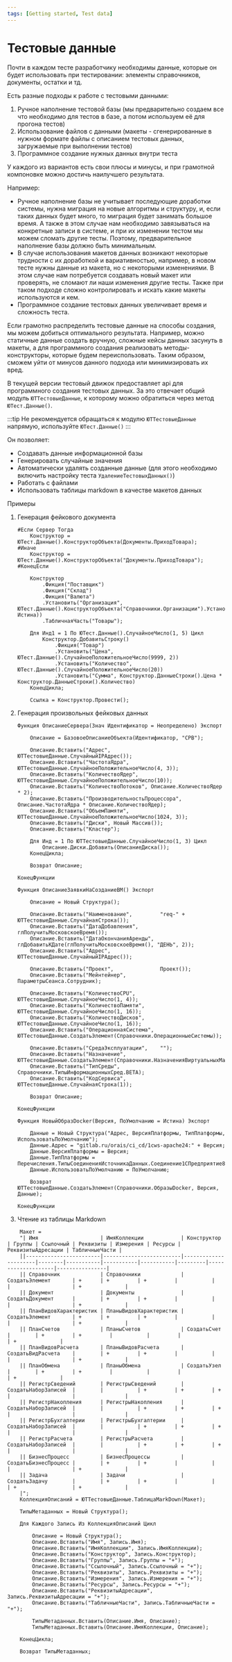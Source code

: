 ```yaml
---
tags: [Getting started, Test data]
---
```

# Тестовые данные

Почти в каждом тесте разработчику необходимы данные, которые он будет использовать при тестировании: элементы справочников, документы, остатки и тд.

Есть разные подходы к работе с тестовыми данными:

1. Ручное наполнение тестовой базы (мы предварительно создаем все что необходимо для тестов в базе, а потом используем её для прогона тестов)
2. Использование файлов с данными (макеты - сгенерированные в нужном формате файлы с описанием тестовых данных, загружаемые при выполнении тестов)
3. Программное создание нужных данных внутри теста

У каждого из вариантов есть свои плюсы и минусы, и при грамотной компоновке можно достичь наилучшего результата.

Например:

* Ручное наполнение базы не учитывает последующие доработки системы, нужна миграция на новые алгоритмы и структуру, и, если таких данных будет много, то миграция будет занимать большое время. А также в этом случае нам необходимо завязываться на конкретные записи в системе, и при их изменении тестом мы можем сломать другие тесты. Поэтому, предварительное наполнение базы должно быть минимальным.
* В случае использования макетов данных возникают некоторые трудности с их доработкой и вариативностью, например, в новом тесте нужны данные из макета, но с некоторыми изменениями. В этом случае нам потребуется создавать новый макет или проверять, не сломают ли наши изменения другие тесты. Также при таком подходе сложно контролировать и искать какие макеты используются и кем.
* Программное создание тестовых данных увеличивает время и сложность теста.

Если грамотно распределить тестовые данные на способы создания, мы можем добиться оптимального результата.
Например, можно статичные данные создать вручную, сложные кейсы данных засунуть в макеты, а для программного создания реализовать методы-конструкторы, которые будем переиспользовать. Таким образом, сможем уйти от минусов данного подхода или минимизировать их вред.

В текущей версии тестовый движок предоставляет api для программного создания тестовых данных. За это отвечает общий модуль `ЮТТестовыеДанные`, к которому можно обратиться через метод `ЮТест.Данные()`.

:::tip 
Не рекомендуется обращаться к модулю `ЮТТестовыеДанные` напрямую, используйте `ЮТест.Данные()`
:::

Он позволяет:

* Создавать данные информационной базы
* Генерировать случайные значения
* Автоматически удалять созданные данные (для этого необходимо включить настройку теста `УдалениеТестовыхДанных()`)
* Работать с файлами
* Использовать таблицы markdown в качестве макетов данных

Примеры

1. Генерация фейкового документа

    ```bsl
    #Если Сервер Тогда
        Конструктор = ЮТест.Данные().КонструкторОбъекта(Документы.ПриходТовара);
    #Иначе
        Конструктор = ЮТест.Данные().КонструкторОбъекта("Документы.ПриходТовара");
    #КонецЕсли

        Конструктор
            .Фикция("Поставщик")
            .Фикция("Склад")
            .Фикция("Валюта")
            .Установить("Организация", ЮТест.Данные().КонструкторОбъекта("Справочники.Организации").Установить("КакойТоТамУчет", Истина))
            .ТабличнаяЧасть("Товары");
        
        Для Инд1 = 1 По ЮТест.Данные().СлучайноеЧисло(1, 5) Цикл
            Конструктор.ДобавитьСтроку()
                .Фикция("Товар")
                .Установить("Цена", ЮТест.Данные().СлучайноеПоложительноеЧисло(9999, 2))
                .Установить("Количество", ЮТест.Данные().СлучайноеПоложительноеЧисло(20))
                .Установить("Сумма", Конструктор.ДанныеСтроки().Цена * Конструктор.ДанныеСтроки().Количество)
        КонецЦикла;

        Ссылка = Конструктор.Провести();
    ```

2. Генерация произвольных фейковых данных

    ```bsl
    Функция ОписаниеСервера(Знач Идентификатор = Неопределено) Экспорт
        
        Описание = БазовоеОписаниеОбъекта(Идентификатор, "СРВ");
        
        Описание.Вставить("Адрес", ЮТТестовыеДанные.СлучайныйIPАдрес());
        Описание.Вставить("ЧастотаЯдра", ЮТТестовыеДанные.СлучайноеПоложительноеЧисло(4, 3));
        Описание.Вставить("КоличествоЯдер", ЮТТестовыеДанные.СлучайноеПоложительноеЧисло(10));
        Описание.Вставить("КоличествоПотоков", Описание.КоличествоЯдер * 2);
        Описание.Вставить("ПроизводительностьПроцессора", Описание.ЧастотаЯдра * Описание.КоличествоЯдер);
        Описание.Вставить("ОбъемПамяти", ЮТТестовыеДанные.СлучайноеПоложительноеЧисло(1024, 3));
        Описание.Вставить("Диски", Новый Массив());
        Описание.Вставить("Кластер");
        
        Для Инд = 1 По ЮТТестовыеДанные.СлучайноеЧисло(1, 3) Цикл
            Описание.Диски.Добавить(ОписаниеДиска());
        КонецЦикла;
        
        Возврат Описание;
        
    КонецФункции

    Функция ОписаниеЗаявкиНаСозданиеВМ() Экспорт
        
        Описание = Новый Структура();
        
        Описание.Вставить("Наименование",         "req-" + ЮТТестовыеДанные.СлучайнаяСтрока());
        Описание.Вставить("ДатаДобавления",       глПолучитьМосковскоеВремя());
        Описание.Вставить("ДатаОкончанияАренды",  глДобавитьКДате(глПолучитьМосковскоеВремя(), "ДЕНЬ", 2));
        Описание.Вставить("Адрес",                ЮТТестовыеДанные.СлучайныйIPАдрес());
        
        Описание.Вставить("Проект",               Проект());
        Описание.Вставить("Мейнтейнер",           ПараметрыСеанса.Сотрудник);
        
        Описание.Вставить("КоличествоCPU",        ЮТТестовыеДанные.СлучайноеЧисло(1, 4));
        Описание.Вставить("КоличествоПамяти",     ЮТТестовыеДанные.СлучайноеЧисло(1, 16));
        Описание.Вставить("КоличествоДисков",     ЮТТестовыеДанные.СлучайноеЧисло(1, 16));
        Описание.Вставить("ОперационнаяСистема",  ЮТТестовыеДанные.СоздатьЭлемент(Справочники.ОперационныеСистемы));
        
        Описание.Вставить("СредаЭксплуатации",    "");
        Описание.Вставить("Назначение",           ЮТТестовыеДанные.СоздатьЭлемент(Справочники.НазначенияВиртуальныхМашин));
        Описание.Вставить("ТипСреды",             Справочники.ТипыИнформационныхСред.BETA);
        Описание.Вставить("КодСервиса",           ЮТТестовыеДанные.СлучайнаяСтрока(1));
        
        Возврат Описание;
        
    КонецФункции

    Функция НовыйОбразDocker(Версия, ПоУмолчанию = Истина) Экспорт
        
        Данные = Новый Структура("Адрес, ВерсияПлатформы, ТипПлатформы, ИспользоватьПоУмолчанию");
        Данные.Адрес = "gitlab.ru/orais/ci_cd/1cws-apache24:" + Версия;
        Данные.ВерсияПлатформы = Версия;
        Данные.ТипПлатформы = Перечисления.ТипыСоединенияИсточникаДанных.Соединение1СПредприятие83Сервер;
        Данные.ИспользоватьПоУмолчанию = ПоУмолчанию;
        
        Возврат ЮТТестовыеДанные.СоздатьЭлемент(Справочники.ОбразыDocker, Версия, Данные);
        
    КонецФункции
    ```

3. Чтение из таблицы Markdown

```bsl
    Макет = 
    "| Имя                    | ИмяКоллекции            | Конструктор          | Группы | Ссылочный | Реквизиты | Измерения | Ресурсы | РеквизитыАдресации | ТабличныеЧасти |
    ||------------------------|-------------------------|----------------------|--------|-----------|-----------|-----------|---------|--------------------|----------------|
    || Справочник             | Справочники             | СоздатьЭлемент       | +      | +         | +         |           |         |                    | +              |
    || Документ               | Документы               | СоздатьДокумент      |        | +         | +         |           |         |                    | +              |
    || ПланВидовХарактеристик | ПланыВидовХарактеристик | СоздатьЭлемент       | +      | +         | +         |           |         |                    | +              |
    || ПланСчетов             | ПланыСчетов             | СоздатьСчет          |        | +         | +         |           |         |                    | +              |
    || ПланВидовРасчета       | ПланыВидовРасчета       | СоздатьВидРасчета    |        | +         | +         |           |         |                    | +              |
    || ПланОбмена             | ПланыОбмена             | СоздатьУзел          |        | +         | +         |           |         |                    | +              |
    || РегистрСведений        | РегистрыСведений        | СоздатьНаборЗаписей  |        |           | +         | +         | +       |                    |                |
    || РегистрНакопления      | РегистрыНакопления      | СоздатьНаборЗаписей  |        |           | +         | +         | +       |                    |                |
    || РегистрБухгалтерии     | РегистрыБухгалтерии     | СоздатьНаборЗаписей  |        |           | +         | +         | +       |                    |                |
    || РегистрРасчета         | РегистрыРасчета         | СоздатьНаборЗаписей  |        |           | +         | +         | +       |                    |                |
    || БизнесПроцесс          | БизнесПроцессы          | СоздатьБизнесПроцесс |        | +         | +         |           |         |                    | +              |
    || Задача                 | Задачи                  | СоздатьЗадачу        |        | +         | +         |           |         | +                  | +              |
    |";
    КоллекцияОписаний = ЮТТестовыеДанные.ТаблицаMarkDown(Макет);

    ТипыМетаданных = Новый Структура();

    Для Каждого Запись Из КоллекцияОписаний Цикл
        
        Описание = Новый Структура();
        Описание.Вставить("Имя", Запись.Имя);
        Описание.Вставить("ИмяКоллекции", Запись.ИмяКоллекции);
        Описание.Вставить("Конструктор", Запись.Конструктор);
        Описание.Вставить("Группы", Запись.Группы = "+");
        Описание.Вставить("Ссылочный", Запись.Ссылочный = "+");
        Описание.Вставить("Реквизиты", Запись.Реквизиты = "+");
        Описание.Вставить("Измерения", Запись.Измерения = "+");
        Описание.Вставить("Ресурсы", Запись.Ресурсы = "+");
        Описание.Вставить("РеквизитыАдресации", Запись.РеквизитыАдресации = "+");
        Описание.Вставить("ТабличныеЧасти", Запись.ТабличныеЧасти = "+");
        
        ТипыМетаданных.Вставить(Описание.Имя, Описание);
        ТипыМетаданных.Вставить(Описание.ИмяКоллекции, Описание);
        
    КонецЦикла;

    Возврат ТипыМетаданных;
```
